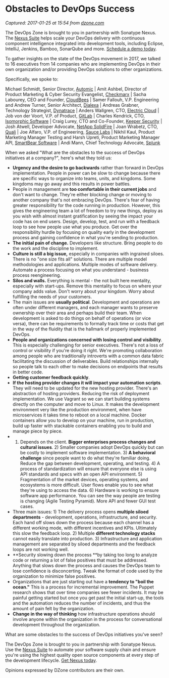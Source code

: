 # Obstacles to DevOps Success 

_Captured: 2017-01-25 at 15:54 from [dzone.com](https://dzone.com/articles/obstacles-to-devops-success?edition=154264&utm_source=Weekly%20Digest&utm_source=Weekly%20Digest&utm_medium=email&utm_medium=email&utm_campaign=wd%202017-01-25&utm_campaign=wd%202017-01-25)_

The DevOps Zone is brought to you in partnership with Sonatype Nexus. The [Nexus Suite](https://dzone.com/go?i=146021&u=https%3A%2F%2Fwww.sonatype.com%2Fnexus-lifecycle%3Futm_source%3DDZONE%2520-%2520Nexus%2520Lifecycle%2520-%2520September%25202016%26utm_medium%3DDZONE%2520-%2520Nexus%2520Lifecycle%2520-%2520September%25202016%26utm_campaign%3DDZONE%2520-%2520Nexus%2520Lifecycle%2520-%2520September%25202016) helps scale your DevOps delivery with continuous component intelligence integrated into development tools, including Eclipse, IntelliJ, Jenkins, Bamboo, SonarQube and more. [Schedule a demo today](https://dzone.com/go?i=146021&u=https%3A%2F%2Fwww.sonatype.com%2Fnexus-lifecycle%3Futm_source%3DDZONE%2520-%2520Nexus%2520Lifecycle%2520-%2520September%25202016%26utm_medium%3DDZONE%2520-%2520Nexus%2520Lifecycle%2520-%2520September%25202016%26utm_campaign%3DDZONE%2520-%2520Nexus%2520Lifecycle%2520-%2520September%25202016).

To gather insights on the state of the DevOps movement in 2017, we talked to 16 executives from 14 companies who are implementing DevOps in their own organization and/or providing DevOps solutions to other organizations.

Specifically, we spoke to:

Michael Schmidt, Senior Director, [Automic](http://www.automic.com/) | Amit Ashbel, Director of Product Marketing & Cyber Security Evangelist, [Checkmarx](http://www.checkmarx.com/) | Sacha Labourey, CEO and Founder, [CloudBees](http://www.cloudbees.com/) | Samer Fallouh, V.P. Engineering and Andrew Turner, Senior Architect, [Dialexa](http://www.dialexa.com/) | Andreas Grabner, Technology Strategist, [Dynatrace](http://www.dynatrace.com/) | Anders Wallgren, CTO, [Electric Cloud](http://www.electriccloud.com/) | Job von der Voort, V.P. of Product, [GitLab](http://www.gitlab.com/) | Charles Kendrick, CTO, [Isomorphic Software](http://www.isomorphic.com/) | Craig Lurey, CTO and Co-Founder, [Keeper Security](http://www.keepersecurity.com/) | Josh Atwell, Developer Advocate, [NetApp SolidFire](http://www.netapp.com/us/products/storage-systems/solidfire/index.aspx) | Joan Wrabetz, CTO, [Quali](http://www.quali.com/) | Joe Alfaro, V.P. of Engineering, [Sauce Labs](http://www.saucelabs.com/) | Nikhil Kaul, Product Marketing Manager Testing and Harsh Upreti, Product Marketing Manager API, [SmartBear Software](http://www.smartbear.com/) | Andi Mann, Chief Technology Advocate, [Splunk](http://www.splunk.com/)

When we asked "What are the obstacles to the success of DevOps initiatives at a company?", here's what they told us:

  * **Urgency and the desire to go backwards** rather than forward in DevOps implementation. People in power can be slow to change because there are specific ways to organize into teams, units, and kingdoms. Some kingdoms may go away and this results in power battles. 
  * People in management are **too comfortable in their current jobs** and don't want to change. They're either blocking change or moving to another company that's not embracing DevOps. There's fear of having greater responsibility for the code running in production. However, this gives the engineering team a lot of freedom to try new things, deploy as you wish with almost instant gratification by seeing the impact your code has on end users. Design, develop, test, and run with a feedback loop to see how people use what you produce. Get over the responsibility hurdle by focusing on quality early in the development process and gaining confidence in what you're sending to production.
  * **The initial pain of change.** Developers like structure. Bring people to do the work and the discipline to implement.
  * **Culture is still a big issue,** especially in companies with ingrained siloes. There is no "one size fits all" solutions. There are multiple model methodologies and applications. Multiple modes of software delivery. Automate a process focusing on what you understand - business process reengineering.
  * **Silos and walls.** Everything is mental - the not built here mentality, especially with start-ups. Remove this mentality to focus on where your company adds value. Don't worry about your kingdom. Worry about fulfilling the needs of your customers. 
  * The main issues are **usually political**. Development and operations are often under different managers, and each manager wants to preserve ownership over their area and perhaps build their team. When development is asked to do things on behalf of operations (or vice versa), there can be requirements to formally track time or costs that get in the way of the fluidity that is the hallmark of properly implemented DevOps.
  * **People and organizations concerned with losing control and visibility**. This is especially challenging for senior executives. There's not a loss of control or visibility if you're doing it right. We're promoting collaboration among people who are traditionally introverts with a common data fabric facilitating the discussion of deliverables. Build relationships internally so people talk to each other to make decisions on endpoints that results in better code.
  * **Getting customer feedback quickly**. 
  * **If the hosting provider changes it will impact your automation scripts**. They will need to be updated for the new hosting provider. There's an abstraction of hosting providers. Reducing the risk of deployment implementation. We use Vagrant so we can start building systems directly on the computer and move to Linux. It makes the development environment very like the production environment, when have microservices it takes time to reboot on a local machine. Docker containers allow you to develop on your machine, run in production, build up faster with stackable containers enabling you to build and manage piece by piece.
  * 1) Depends on the client. **Bigger enterprises process changes and cultural issues**. 2) Smaller companies adopt DevOps quickly but can be costly to implement software implementation. 3) **A behavioral challenge** since people want to do what they're familiar doing. Reduce the gap between development, operating, and testing. 4) A process of standardization will ensure that everyone else is using API standards and specs with an open API environment. 5) Fragmentation of the market devices, operating systems, and ecosystems is more difficult. User flows enable you to see what they're using to access the data. 6) Hardware is working to ensure software app performance. You can see the way people are testing is changing (Agile Testing Pyramid). More API and fewer GUI test cases.
  * Three main issues: 1) The delivery process opens **multiple siloed departments** - development, operations, infrastructure, and security. Each hand off slows down the process because each channel has a different working mode, with different incentives and KPIs. Ultimately this slow the feedback loop. 2) Multiple **different technology stacks** cannot easily translate into production. 3) Infrastructure and application management are separated by siloed departments and the feedback loops are not working well. 
  * **Security slowing down the process **by taking too long to analyze code or returning a lot of false positives that must be addressed. Anything that slows down the process and causes the DevOps team to lose confidence is disconcerting. Tweak the format of code used by the organization to minimize false positives.
  * Organizations that are just starting out have a **tendency to "boil the ocean."** This is a process for incremental improvement. The Puppet research shows that over time companies see fewer incidents. It may be painful getting started but once you get past the initial start-up, the tools and the automation reduces the number of incidents, and thus the amount of pain felt by the organization.
  * **Change in the way of thinking** how infrastructure operations should involve anyone within the organization in the process for conversational development throughout the organization.

What are some obstacles to the success of DevOps initiatives you've seen?

The DevOps Zone is brought to you in partnership with Sonatype Nexus. Use the [Nexus Suite](https://dzone.com/go?i=146022&u=https%3A%2F%2Fwww.sonatype.com%2Fget-nexus-sonatype%3Futm_source%3DDZONE%2520-%2520Get%2520Nexus%2520-%2520September%25202016%26utm_medium%3DDZONE%2520-%2520Get%2520Nexus%2520-%2520September%25202016%26utm_campaign%3DDZONE%2520-%2520Get%2520Nexus%2520-%2520September%25202016) to automate your software supply chain and ensure you're using the highest quality open source components at every step of the development lifecycle. [Get Nexus today](https://dzone.com/go?i=146022&u=https%3A%2F%2Fwww.sonatype.com%2Fget-nexus-sonatype%3Futm_source%3DDZONE%2520-%2520Get%2520Nexus%2520-%2520September%25202016%26utm_medium%3DDZONE%2520-%2520Get%2520Nexus%2520-%2520September%25202016%26utm_campaign%3DDZONE%2520-%2520Get%2520Nexus%2520-%2520September%25202016).

Opinions expressed by DZone contributors are their own.
